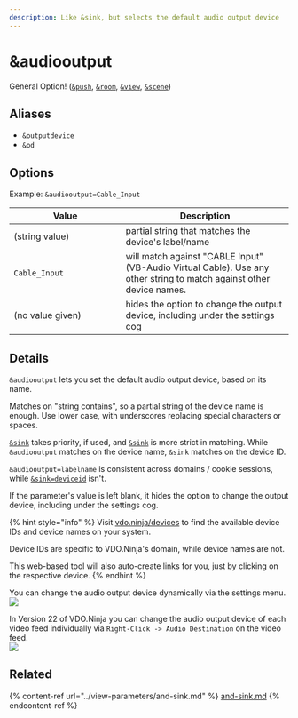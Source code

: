 ```yaml
---
description: Like &sink, but selects the default audio output device
---
```


# \&audiooutput

General Option! ([`&push`](../../source-settings/push.md), [`&room`](../../general-settings/room.md), [`&view`](../view-parameters/view.md), [`&scene`](../view-parameters/scene.md))

## Aliases

* `&outputdevice`
* `&od`

## Options

Example: `&audiooutput=Cable_Input`

<table><thead><tr><th width="186">Value</th><th>Description</th></tr></thead><tbody><tr><td>(string value)</td><td>partial string that matches the device's label/name</td></tr><tr><td><code>Cable_Input</code></td><td>will match against "CABLE Input" (VB-Audio Virtual Cable). Use any other string to match against other device names.</td></tr><tr><td>(no value given)</td><td>hides the option to change the output device, including under the settings cog</td></tr></tbody></table>

## Details

`&audiooutput` lets you set the default audio output device, based on its name.

Matches on "string contains", so a partial string of the device name is enough. Use lower case, with underscores replacing special characters or spaces.

[`&sink`](../view-parameters/and-sink.md) takes priority, if used, and [`&sink`](../view-parameters/and-sink.md) is more strict in matching.  While `&audiooutput` matches on the device name, `&sink` matches on the device ID.

`&audiooutput=labelname` is consistent across domains / cookie sessions, while [`&sink=deviceid`](../view-parameters/and-sink.md) isn't.

If the parameter's value is left blank, it hides the option to change the output device, including under the settings cog.

{% hint style="info" %}
Visit [vdo.ninja/devices](https://vdo.ninja/devices) to find the available device IDs and device names on your system.

Device IDs are specific to VDO.Ninja's domain, while device names are not.

This web-based tool will also auto-create links for you, just by clicking on the respective device.
{% endhint %}

You can change the audio output device dynamically via the settings menu.\
![](<../../.gitbook/assets/image (137).png>)

In Version 22 of VDO.Ninja you can change the audio output device of each video feed individually via `Right-Click -> Audio Destination` on the video feed.\
![](<../../.gitbook/assets/image (147).png>)

## Related

{% content-ref url="../view-parameters/and-sink.md" %}
[and-sink.md](../view-parameters/and-sink.md)
{% endcontent-ref %}
